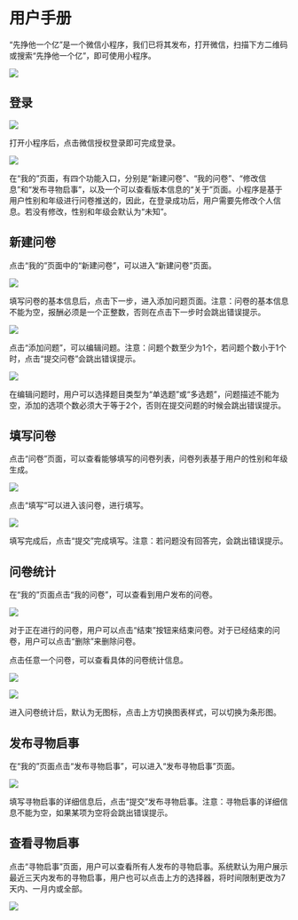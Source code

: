 # 用户手册
“先挣他一个亿”是一个微信小程序，我们已将其发布，打开微信，扫描下方二维码或搜索“先挣他一个亿”，即可使用小程序。

![](../安装部署说明/Production_image/二维码.png)

## 登录

![](../《软件设计文档》/UI/UI_image/login.png)

打开小程序后，点击微信授权登录即可完成登录。

![](../《软件设计文档》/UI/UI_image/mine.png)

在“我的”页面，有四个功能入口，分别是“新建问卷”、“我的问卷”、“修改信息”和“发布寻物启事”，以及一个可以查看版本信息的“关于”页面。小程序是基于用户性别和年级进行问卷推送的，因此，在登录成功后，用户需要先修改个人信息。若没有修改，性别和年级会默认为“未知”。

## 新建问卷
点击“我的”页面中的“新建问卷”，可以进入“新建问卷”页面。

![](../《软件设计文档》/UI/UI_image/newQuestionaire1.png)

填写问卷的基本信息后，点击下一步，进入添加问题页面。注意：问卷的基本信息不能为空，报酬必须是一个正整数，否则在点击下一步时会跳出错误提示。

![](../《软件设计文档》/UI/UI_image/newQuestionaire2.png)

点击“添加问题”，可以编辑问题。注意：问题个数至少为1个，若问题个数小于1个时，点击“提交问卷”会跳出错误提示。

![](../《软件设计文档》/UI/UI_image/newQuestionaire3.png)

在编辑问题时，用户可以选择题目类型为“单选题”或“多选题”，问题描述不能为空，添加的选项个数必须大于等于2个，否则在提交问题的时候会跳出错误提示。

## 填写问卷
点击“问卷”页面，可以查看能够填写的问卷列表，问卷列表基于用户的性别和年级生成。

![](../《软件设计文档》/UI/UI_image/questionaireList.png)

点击“填写”可以进入该问卷，进行填写。

![](../《软件设计文档》/UI/UI_image/answerQuestionaire.png)

填写完成后，点击“提交”完成填写。注意：若问题没有回答完，会跳出错误提示。

## 问卷统计
在“我的”页面点击“我的问卷”，可以查看到用户发布的问卷。

![](../《软件设计文档》/UI/UI_image/myQuestion1.png)

对于正在进行的问卷，用户可以点击“结束”按钮来结束问卷。对于已经结束的问卷，用户可以点击“删除”来删除问卷。

点击任意一个问卷，可以查看具体的问卷统计信息。

![](../《软件设计文档》/UI/UI_image/statistics1.png)

![](../《软件设计文档》/UI/UI_image/statistics2.png)

进入问卷统计后，默认为无图标，点击上方切换图表样式，可以切换为条形图。

## 发布寻物启事
在“我的”页面点击“发布寻物启事”，可以进入“发布寻物启事”页面。

![](../《软件设计文档》/UI/UI_image/newLost.png)

填写寻物启事的详细信息后，点击“提交”发布寻物启事。注意：寻物启事的详细信息不能为空，如果某项为空将会跳出错误提示。

## 查看寻物启事
点击“寻物启事”页面，用户可以查看所有人发布的寻物启事。系统默认为用户展示最近三天内发布的寻物启事，用户也可以点击上方的选择器，将时间限制更改为7天内、一月内或全部。

![](../《软件设计文档》/UI/UI_image/lostList.png)
